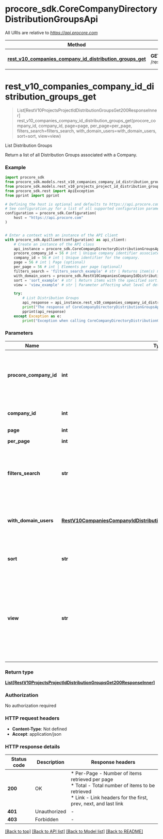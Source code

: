 # procore_sdk.CoreCompanyDirectoryDistributionGroupsApi

All URIs are relative to *https://api.procore.com*

Method | HTTP request | Description
------------- | ------------- | -------------
[**rest_v10_companies_company_id_distribution_groups_get**](CoreCompanyDirectoryDistributionGroupsApi.md#rest_v10_companies_company_id_distribution_groups_get) | **GET** /rest/v1.0/companies/{company_id}/distribution_groups | List Distribution Groups


# **rest_v10_companies_company_id_distribution_groups_get**
> List[RestV10ProjectsProjectIdDistributionGroupsGet200ResponseInner] rest_v10_companies_company_id_distribution_groups_get(procore_company_id, company_id, page=page, per_page=per_page, filters_search=filters_search, with_domain_users=with_domain_users, sort=sort, view=view)

List Distribution Groups

Return a list of all Distribution Groups associated with a Company.

### Example


```python
import procore_sdk
from procore_sdk.models.rest_v10_companies_company_id_distribution_groups_get_with_domain_users_parameter import RestV10CompaniesCompanyIdDistributionGroupsGetWithDomainUsersParameter
from procore_sdk.models.rest_v10_projects_project_id_distribution_groups_get200_response_inner import RestV10ProjectsProjectIdDistributionGroupsGet200ResponseInner
from procore_sdk.rest import ApiException
from pprint import pprint

# Defining the host is optional and defaults to https://api.procore.com
# See configuration.py for a list of all supported configuration parameters.
configuration = procore_sdk.Configuration(
    host = "https://api.procore.com"
)


# Enter a context with an instance of the API client
with procore_sdk.ApiClient(configuration) as api_client:
    # Create an instance of the API class
    api_instance = procore_sdk.CoreCompanyDirectoryDistributionGroupsApi(api_client)
    procore_company_id = 56 # int | Unique company identifier associated with the Procore User Account.
    company_id = 56 # int | Unique identifier for the company.
    page = 56 # int | Page (optional)
    per_page = 56 # int | Elements per page (optional)
    filters_search = 'filters_search_example' # str | Returns item(s) matching the specified search query string. (optional)
    with_domain_users = procore_sdk.RestV10CompaniesCompanyIdDistributionGroupsGetWithDomainUsersParameter() # RestV10CompaniesCompanyIdDistributionGroupsGetWithDomainUsersParameter | Return list of user IDs that have permissions to view specified domain. (optional)
    sort = 'sort_example' # str | Return items with the specified sort. (optional)
    view = 'view_example' # str | Parameter affecting what level of detail will be returned from the endpoint. 'extended' will include the users included in each distribution group. (optional)

    try:
        # List Distribution Groups
        api_response = api_instance.rest_v10_companies_company_id_distribution_groups_get(procore_company_id, company_id, page=page, per_page=per_page, filters_search=filters_search, with_domain_users=with_domain_users, sort=sort, view=view)
        print("The response of CoreCompanyDirectoryDistributionGroupsApi->rest_v10_companies_company_id_distribution_groups_get:\n")
        pprint(api_response)
    except Exception as e:
        print("Exception when calling CoreCompanyDirectoryDistributionGroupsApi->rest_v10_companies_company_id_distribution_groups_get: %s\n" % e)
```



### Parameters


Name | Type | Description  | Notes
------------- | ------------- | ------------- | -------------
 **procore_company_id** | **int**| Unique company identifier associated with the Procore User Account. | 
 **company_id** | **int**| Unique identifier for the company. | 
 **page** | **int**| Page | [optional] 
 **per_page** | **int**| Elements per page | [optional] 
 **filters_search** | **str**| Returns item(s) matching the specified search query string. | [optional] 
 **with_domain_users** | [**RestV10CompaniesCompanyIdDistributionGroupsGetWithDomainUsersParameter**](.md)| Return list of user IDs that have permissions to view specified domain. | [optional] 
 **sort** | **str**| Return items with the specified sort. | [optional] 
 **view** | **str**| Parameter affecting what level of detail will be returned from the endpoint. &#39;extended&#39; will include the users included in each distribution group. | [optional] 

### Return type

[**List[RestV10ProjectsProjectIdDistributionGroupsGet200ResponseInner]**](RestV10ProjectsProjectIdDistributionGroupsGet200ResponseInner.md)

### Authorization

No authorization required

### HTTP request headers

 - **Content-Type**: Not defined
 - **Accept**: application/json

### HTTP response details

| Status code | Description | Response headers |
|-------------|-------------|------------------|
**200** | OK |  * Per-Page - Number of items retrieved per page <br>  * Total - Total number of items to be retrieved <br>  * Link - Link headers for the first, prev, next, and last link <br>  |
**401** | Unauthorized |  -  |
**403** | Forbidden |  -  |

[[Back to top]](#) [[Back to API list]](../README.md#documentation-for-api-endpoints) [[Back to Model list]](../README.md#documentation-for-models) [[Back to README]](../README.md)

